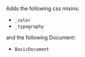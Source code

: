Adds the following css mixins:
- `_color`
- `_typography`

and the following Document:
- `BasicDocument`